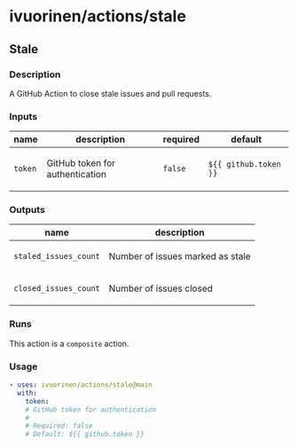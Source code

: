 # ivuorinen/actions/stale

## Stale

### Description

A GitHub Action to close stale issues and pull requests.

### Inputs

| name    | description                            | required | default               |
|---------|----------------------------------------|----------|-----------------------|
| `token` | <p>GitHub token for authentication</p> | `false`  | `${{ github.token }}` |

### Outputs

| name                  | description                             |
|-----------------------|-----------------------------------------|
| `staled_issues_count` | <p>Number of issues marked as stale</p> |
| `closed_issues_count` | <p>Number of issues closed</p>          |

### Runs

This action is a `composite` action.

### Usage

```yaml
- uses: ivuorinen/actions/stale@main
  with:
    token:
    # GitHub token for authentication
    #
    # Required: false
    # Default: ${{ github.token }}
```
